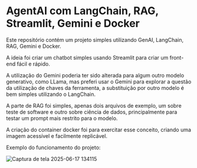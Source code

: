 # AgentAI com LangChain, RAG, Streamlit, Gemini e Docker

Este repositório contém um projeto simples utilizando GenAI, LangChain, RAG, Gemini e Docker.

A ideia foi criar um chatbot simples usando Streamlit para criar um front-end fácil e rápido.

A utilização do Gemini poderia ter sido alterada para algum outro modelo generativo, como LLama, mas preferi usar o Gemini para explorar a questão da utilização de chaves da ferramenta, a substituição por outro modelo é bem simples utilizando o LangChain.

A parte de RAG foi simples, apenas dois arquivos de exemplo, um sobre teste de software e outro sobre ciência de dados, principalmente para testar um prompt mais restrito para o modelo.

A criação do container docker foi para exercitar esse conceito, criando uma imagem acessível e facilmente replicável. 

Exemplo do funcionamento do projeto:

![Captura de tela 2025-06-17 134115](https://github.com/user-attachments/assets/a2a90076-244b-447f-b0fc-c1c0f2b7675c)

